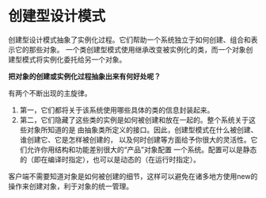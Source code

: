 # 创建型设计模式

创建型设计模式抽象了实例化过程。它们帮助一个系统独立于如何创建、组合和表示它的那些对象。
一个类创建型模式使用继承改变被实例化的类，而一个对象创建型模式将实例化委托给另一个对象。

**把对象的创建或实例化过程抽象出来有何好处呢？**

有两个不断出现的主旋律。

1. 第一，它们都将关于该系统使用哪些具体的类的信息封装起来。
2. 第二，它们隐藏了这些类的实例是如何被创建和放在一起的。整个系统关于这些对象所知道的是
由抽象类所定义的接口。因此，创建型模式在什么被创建、谁创建它、它是怎样被创建的，
以及何时创建等方面给予你很大的灵活性。它们允许你用结构和功能差别很大的“产品”对象配置
一个系统。配置可以是静态的（即在编译时指定），也可以是动态的（在运行时指定）。
   
客户端不需要知道对象是如何被创建的细节，这样可以避免在诸多地方使用new的操作来创建对象，利于对象的统一管理。

